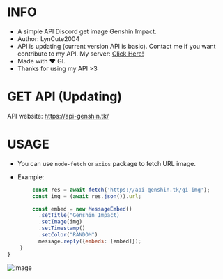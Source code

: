 # INFO
- A simple API Discord get image Genshin Impact. 
- Author: LynCute2004
- API is updating (current version API is basic). Contact me if you want contribute to my API. My server: [Click Here!](https://discord.gg/6TZVye2G3E)
- Made with ❤️ GI.
- Thanks for using my API >3

# GET API (Updating)

API website: https://api-genshin.tk/


# USAGE

- You can use `node-fetch` or `axios` package to fetch URL image. 

- Example:
``` js
        const res = await fetch('https://api-genshin.tk/gi-img');
        const img = (await res.json()).url;

        const embed = new MessageEmbed()
          .setTitle("Genshin Impact)
          .setImage(img)
          .setTimestamp()
          .setColor("RANDOM")
          message.reply({embeds: [embed]});
    }
}
```

![image](https://user-images.githubusercontent.com/52123370/154835816-9ea1c409-ca89-4d05-b967-1d3fa86b8230.png)



